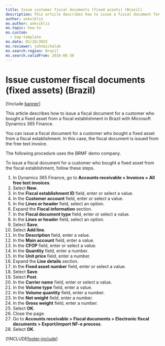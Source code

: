 ```yaml
---
title: Issue customer fiscal documents (fixed assets) (Brazil)
description: This article describes how to issue a fiscal document for a customer who bought a fixed asset from a fiscal establishment in Brazil with Microsoft Dynamics 365 Finance.
author: ankviklis
ms.author: ankviklis
ms.topic: how-to
ms.custom: 
  - bap-template
ms.date: 03/20/2025
ms.reviewer: johnmichalak
ms.search.region: Brazil
ms.search.validFrom: 2016-06-30
---
```


# Issue customer fiscal documents (fixed assets) (Brazil)

[!include [banner](../../includes/banner.md)]

This article describes how to issue a fiscal document for a customer who bought a fixed asset from a fiscal establishment in Brazil with Microsoft Dynamics 365 Finance.

You can issue a fiscal document for a customer who bought a fixed asset from a fiscal establishment. In this case, the fiscal document is issued from the free text invoice. 

The following procedure uses the BRMF demo company.

To issue a fiscal document for a customer who bought a fixed asset from the fiscal establishment, follow these steps.

1. In Dynamics 365 Finance, go to **Accounts receivable \> Invoices \> All free text invoices**.
1. Select **New**.
1. In the **Fiscal establishment ID** field, enter or select a value.
1. In the **Customer account** field, enter or select a value.
1. In the **Lines or header** field, select an option.
1. Expand the **Fiscal information** section.
1. In the **Fiscal document type** field, enter or select a value.
1. In the **Lines or header** field, select an option.
1. Select **Save**.
1. Select **Add line**.
1. In the **Description** field, enter a value.
1. In the **Main account** field, enter a value.
1. In the **CFOP** field, enter or select a value.
1. In the **Quantity** field, enter a number.
1. In the **Unit price** field, enter a number.
1. Expand the **Line details** section.
1. In the **Fixed asset number** field, enter or select a value.
1. Select **Save**.
1. Select **Post**.
1. In the **Carrier name** field, enter or select a value.
1. In the **Volume type** field, enter a value.
1. In the **Volume quantity** field, enter a number.
1. In the **Net weight** field, enter a number.
1. In the **Gross weight** field, enter a number.
1. Select **OK**.
1. Close the page.
1. Go to **Accounts receivable \> Fiscal documents \> Electronic fiscal documents \> Export/import NF-e process**.
1. Select **OK**.



[!INCLUDE[footer-include](../../../includes/footer-banner.md)]
